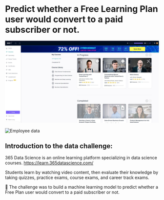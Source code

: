 # Predict whether a Free Learning Plan user would convert to a paid subscriber or not.

![365 Data Science](images/365_data_science.jpg?raw=true "365 Data Science learning platform")

<img src="/images/365 data science img.jpg" alt="Employee data" title="Employee Data title">


## Introduction to the data challenge:

365 Data Science is an online learning platform specializing in data science courses.
https://learn.365datascience.com/

Students learn by watching video content, then evaluate their knowledge by taking quizzes, practice exams, course exams, and career track exams.

🎯 The challenge was to build a machine learning model to predict whether a Free Plan user would convert to a paid subscriber or not.


